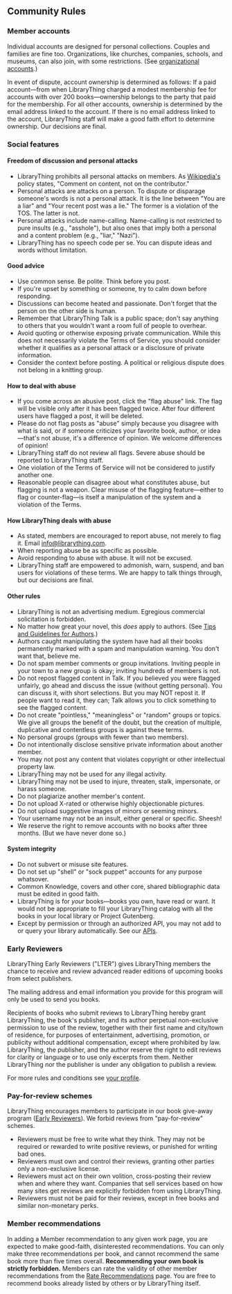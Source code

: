 Community Rules
---------------

### Member accounts

Individual accounts are designed for personal collections. Couples and families are fine too. Organizations, like churches, companies, schools, and museums, can also join, with some restrictions. (See [organizational accounts](https://www.librarything.com/organizations).)

In event of dispute, account ownership is determined as follows: If a paid account—from when LibraryThing charged a modest membership fee for accounts with over 200 books—ownership belongs to the party that paid for the membership. For all other accounts, ownership is determined by the email address linked to the account. If there is no email address linked to the account, LibraryThing staff will make a good faith effort to determine ownership. Our decisions are final.

### Social features

#### Freedom of discussion and personal attacks

*   LibraryThing prohibits all personal attacks on members. As [Wikipedia's](http://en.wikipedia.org/wiki/Wikipedia:No_personal_attacks) policy states, "Comment on content, not on the contributor."
*   Personal attacks are attacks on a person. To dispute or disparage someone's words is not a personal attack. It is the line between "You are a liar" and "Your recent post was a lie." The former is a violation of the TOS. The latter is not.
*   Personal attacks include name-calling. Name-calling is not restricted to pure insults (e.g., "asshole"), but also ones that imply both a personal and a content problem (e.g., "liar," "Nazi").
*   LibraryThing has no speech code per se. You can dispute ideas and words without limitation.

#### Good advice

*   Use common sense. Be polite. Think before you post.
*   If you're upset by something or someone, try to calm down before responding.
*   Discussions can become heated and passionate. Don't forget that the person on the other side is human.
*   Remember that LibraryThing Talk is a public space; don't say anything to others that you wouldn't want a room full of people to overhear.
*   Avoid quoting or otherwise exposing private communication. While this does not necessarily violate the Terms of Service, you should consider whether it qualifies as a personal attack or a disclosure of private information.
*   Consider the context before posting. A political or religious dispute does not belong in a knitting group.

#### How to deal with abuse

*   If you come across an abusive post, click the "flag abuse" link. The flag will be visible only after it has been flagged twice. After four different users have flagged a post, it will be deleted.
*   Please do not flag posts as "abuse" simply because you disagree with what is said, or if someone criticizes your favorite book, author, or idea—that's not abuse, it's a difference of opinion. We welcome differences of opinion!
*   LibraryThing staff do not review all flags. Severe abuse should be reported to LibraryThing staff.
*   One violation of the Terms of Service will not be considered to justify another one.
*   Reasonable people can disagree about what constitutes abuse, but flagging is not a weapon. Clear misuse of the flagging feature—either to flag or counter-flag—is itself a manipulation of the system and a violation of the Terms.

#### How LibraryThing deals with abuse

*   As stated, members are encouraged to report abuse, not merely to flag it. Email info@librarything.com.
*   When reporting abuse be as specific as possible.
*   Avoid responding to abuse with abuse. It will not be excused.
*   LibraryThing staff are empowered to admonish, warn, suspend, and ban users for violations of these terms. We are happy to talk things through, but our decisions are final.

#### Other rules

*   LibraryThing is not an advertising medium. Egregious commercial solicitation is forbidden.
*   No matter how great your novel, this _does_ apply to authors. (See [Tips and Guidelines for Authors](http://www.librarything.com/about_authors.php).)
*   Authors caught manipulating the system have had all their books permanently marked with a spam and manipulation warning. You don't want that, believe me.
*   Do not spam member comments or group invitations. Inviting people in your town to a new group is okay; inviting hundreds of members is not.
*   Do not repost flagged content in Talk. If you believed you were flagged unfairly, go ahead and discuss the issue (without getting personal). You can discuss it, with short selections. But you may NOT repost it. If people want to read it, they can; Talk allows you to click something to see the flagged content.
*   Do not create "pointless," "meaningless" or "random" groups or topics. We give all groups the benefit of the doubt, but the creation of multiple, duplicative and contentless groups is against these terms.
*   No personal groups (groups with fewer than two members).
*   Do not intentionally disclose sensitive private information about another member.
*   You may not post any content that violates copyright or other intellectual property law.
*   LibraryThing may not be used for any illegal activity.
*   LibraryThing may not be used to injure, threaten, stalk, impersonate, or harass someone.
*   Do not plagiarize another member's content.
*   Do not upload X-rated or otherwise highly objectionable pictures.
*   Do not upload suggestive images of minors or seeming minors.
*   Your username may not be an insult, either general or specific. Sheesh!
*   We reserve the right to remove accounts with no books after three months. (But we have never done so.)

#### System integrity

*   Do not subvert or misuse site features.
*   Do not set up "shell" or "sock puppet" accounts for any purpose whatsover.
*   Common Knowledge, covers and other core, shared bibliographic data must be edited in good faith.
*   LibraryThing is for _your_ books—books you own, have read or want. It would not be appropriate to fill your LibraryThing catalog with all the books in your local library or Project Gutenberg.
*   Except by permission or through an authorized API, you may not add to or query your library automatically. See our [APIs](http://www.librarything.com/services/).

### Early Reviewers

LibraryThing Early Reviewers ("LTER") gives LibraryThing members the chance to receive and review advanced reader editions of upcoming books from select publishers.

The mailing address and email information you provide for this program will only be used to send you books.

Recipients of books who submit reviews to LibraryThing hereby grant LibraryThing, the book's publisher, and its author perpetual non-exclusive permission to use of the review, together with their first name and city/town of residence, for purposes of entertainment, advertising, promotion, or publicity without additional compensation, except where prohibited by law. LibraryThing, the publisher, and the author reserve the right to edit reviews for clarity or language or to use only excerpts from them. Neither LibraryThing nor the publisher is under any obligation to publish a review.

For more rules and conditions see [your profile](http://www.librarything.com/er/profile).

### Pay-for-review schemes

LibraryThing encourages members to participate in our book give-away program ([Early Reviewers](http://www.librarything.com/ner)). We forbid reviews from "pay-for-review" schemes.

*   Reviewers must be free to write what they think. They may not be required or rewarded to write positive reviews, or punished for writing bad ones.
*   Reviewers must own and control their reviews, granting other parties only a non-exclusive license.
*   Reviewers must act on their own volition, cross-posting their review when and where they want. Companies that sell services based on how many sites get reviews are explicitly forbidden from using LibraryThing.
*   Reviewers must not be paid for their reviews, except in free books and similar non-monetary perks.

### Member recommendations

In adding a Member recommendation to any given work page, you are expected to make good-faith, disinterested recommendations. You can only make three recommendations per book, and cannot recommend the same book more than five times overall. **Recommending your own book is strictly forbidden.** Members can rate the validity of other member recommendations from the [Rate Recommendations](http://www.librarything.com/profile_raterecommendations.php) page. You are free to recommend books already listed by others or by LibraryThing itself.
